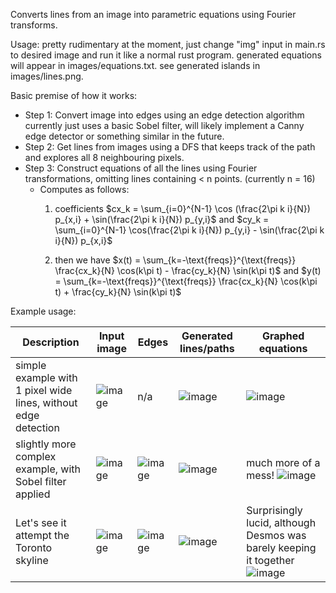 Converts lines from an image into parametric equations using Fourier transforms.

Usage: pretty rudimentary at the moment, just change "img" input in main.rs to desired image and run it like a normal rust program. generated equations will appear in images/equations.txt. see generated islands in images/lines.png.

Basic premise of how it works:
- Step 1: Convert image into edges using an edge detection algorithm currently just uses a basic Sobel filter, will likely implement a Canny edge detector or something similar in the future.
- Step 2: Get lines from images using a DFS that keeps track of the path and explores all 8 neighbouring pixels. 
- Step 3: Construct equations of all the lines using Fourier transformations, omitting lines containing < n points. (currently n = 16)
  - Computes as follows:
    1) coefficients $cx_k = \sum_{i=0}^{N-1} \cos (\frac{2\pi k i}{N}) p_{x,i} + \sin(\frac{2\pi k i}{N}) p_{y,i}$ and $cy_k = \sum_{i=0}^{N-1} \cos(\frac{2\pi k i}{N}) p_{y,i} - \sin(\frac{2\pi k i}{N}) p_{x,i}$

    2) then we have $x(t) = \sum_{k=-\text{freqs}}^{\text{freqs}} \frac{cx_k}{N} \cos(k\pi t) - \frac{cy_k}{N} \sin(k\pi t)$ and $y(t) = \sum_{k=-\text{freqs}}^{\text{freqs}} \frac{cx_k}{N} \cos(k\pi t) + \frac{cy_k}{N} \sin(k\pi t)$

Example usage:

| Description | Input image | Edges | Generated lines/paths | Graphed equations |
| ------------|-------------|-------|---------------|-------------------|
| simple example with 1 pixel wide lines, without edge detection | ![image](https://github.com/hunterchen7/WaveFormer/assets/34012681/a95159d4-1fd9-4009-b682-877f2aab996b) | n/a | ![image](https://github.com/hunterchen7/WaveFormer/assets/34012681/ede80409-3ed4-4859-ba00-ebb3e3010328) | ![image](https://github.com/hunterchen7/WaveFormer/assets/34012681/49bfa00d-f5d4-49b7-a47b-5de8afadf8c5) |
| slightly more complex example, with Sobel filter applied | ![image](https://github.com/hunterchen7/WaveFormer/assets/34012681/2997fd73-8b29-417d-aebf-41451b5ae4a9) | ![image](https://github.com/hunterchen7/WaveFormer/assets/34012681/573868b4-3a13-4112-8379-131160d634f5) | ![image](https://github.com/hunterchen7/WaveFormer/assets/34012681/7c3d7600-99f4-4048-a9b0-52596e8fcf83) | much more of a mess! ![image](https://github.com/hunterchen7/WaveFormer/assets/34012681/de7558ff-2e30-45dd-8e90-b699285b3bb5)  |
| Let's see it attempt the Toronto skyline | ![image](https://github.com/hunterchen7/WaveFormer/assets/34012681/c8f38b31-cc90-4438-8ef0-4dd9427ed4e9) | ![image](https://github.com/hunterchen7/WaveFormer/assets/34012681/357b352c-5a4e-4571-94a4-36eb5ba607ac) | ![image](https://github.com/hunterchen7/WaveFormer/assets/34012681/7d97f69a-0e47-4453-b172-fa4e4ee585b9) | Surprisingly lucid, although Desmos was barely keeping it together ![image](https://github.com/hunterchen7/WaveFormer/assets/34012681/86f02862-79a3-4e92-886a-cad562e6a40b) |
